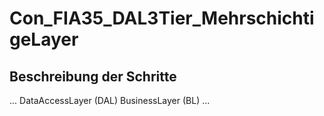 ﻿# Con_FIA35_DAL3Tier_MehrschichtigeLayer
## Beschreibung der Schritte


...
DataAccessLayer (DAL) BusinessLayer (BL)
...